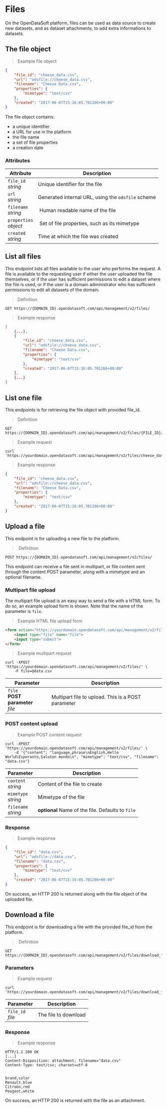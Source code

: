 # Files

On the OpenDataSoft platform, files can be used as data source to create new datasets, and as dataset attachments, to add extra informations to datasets.

## The file object

> Example file object

```json
{
    "file_id": "cheese_data.csv",
    "url": "odsfile://cheese_data.csv",
    "filename": "Cheese Data.csv",
    "properties": {
        "mimetype": "text/csv"
    },
    "created": "2017-06-07T15:16:05.701266+00:00"
}
```

The file object contains:

* a unique identifier
* a URL for use in the platform
* the file name
* a set of file properties
* a creation date

### Attributes

Attribute | Description
--------- | -----------
`file_id` <br> *string* | Unique identifier for the file
`url` <br> *string* | Generated internal URL, using the `odsfile` scheme
`filename` <br> *string* | Human readable name of the file
`properties` <br> *object* | Set of file properties, such as its mimetype
`created` <br> *string* | Time at which the file was created

## List all files

This endpoint lists all files available to the user who performs the request. A file is available to the requesting user if either the user uploaded the file themselves, or if the user has sufficient permissions to edit a dataset where the file is used, or if the user is a domain administrator who has sufficient permissions to edit all datasets of the domain.

> Definition

```HTTP
GET https://{DOMAIN_ID}.opendatasoft.com/api/management/v2/files/
```

> Example response

```json
[
    {...},
    {
        "file_id": "cheese_data.csv",
        "url": "odsfile://cheese_data.csv",
        "filename": "Cheese Data.csv",
        "properties": {
            "mimetype": "text/csv"
        },
        "created": "2017-06-07T15:16:05.701266+00:00"
    },
    {...}
]
```

## List one file

This endpoints is for retrieving the file object with provided file_id.

> Definition

```HTTP
GET https://{DOMAIN_ID}.opendatasoft.com/api/management/v2/files/{FILE_ID}/
```

> Example request

```shell
curl 'https://yourdomain.opendatasoft.com/api/management/v2/files/cheese_data.csv'
```

> Example response

```json
{
    "file_id": "cheese_data.csv",
    "url": "odsfile://cheese_data.csv",
    "filename": "Cheese Data.csv",
    "properties": {
        "mimetype": "text/csv"
    },
    "created": "2017-06-07T15:16:05.701266+00:00"
}
```


## Upload a file

This endpoint is for uploading a new file to the platform.

> Definition

```HTTP
POST https://{DOMAIN_ID}.opendatasoft.com/api/management/v2/files/
```

This endpoint can receive a file sent in multipart, or file content sent through the content POST parameter, along with a mimetype and an optional filename.

### Multipart file upload

The multipart file upload is an easy way to send a file with a HTML form. To do so, an example upload form is shown. Note that the name of the parameter is `file`.

> Example HTML file upload form

```html
<form action="https://yourdomain.opendatasoft.com/api/management/v2/files/" method="post" enctype="multipart/form-data">
    <input type="file" name="file">
    <input type="submit">
</form>
```

> Example multipart request

```shell
curl -XPOST 'https://yourdomain.opendatasoft.com/api/management/v2/files/' \
    -F file=@data.csv
```

Parameter | Description
--------- | -----------
`file` <br> **POST parameter** <br> *file* | Multipart file to upload. This is a POST parameter

### POST content upload

> Example POST content request

```shell
curl -XPOST 'https://yourdomain.opendatasoft.com/api/management/v2/files/' \
    -d '{"content": "language,phrase\nEnglish,Hello World\Esperanto,Saluton mondo\n", "mimetype": "text/csv", "filename": "data.csv"}
```

Parameter | Description
--------- | -----------
`content` <br> *string* | Content of the file to create
`mimetype` <br> *string* | Mimetype of the file
`filename` <br> *string* | **optional** Name of the file. Defaults to `file`


### Response
> Example response

```json
{
    "file_id": "data.csv",
    "url": "odsfile://data.csv",
    "filename": "data.csv",
    "properties": {
        "mimetype": "text/csv"
    },
    "created": "2017-06-07T15:16:05.701266+00:00"
}
```

On success, an HTTP 200 is returned along with the file object of the uploaded file.


## Download a file

This endpoint is for downloading a file with the provided file_id from the platform.

> Definition

```HTTP
GET https://{DOMAIN_ID}.opendatasoft.com/api/management/v2/files/download_file/{FILE_ID}
```

### Parameters

> Example request

```shell
curl 'https://yourdomain.opendatasoft.com/api/management/v2/files/download_file/data.csv'
```


Parameter | Description
--------- | -----------
`file_id` <br> *file* | The file to download

### Response
> Example response

```http
HTTP/1.1 200 OK
[...]
Content-Disposition: attachment; filename="data.csv"
Content-Type: text/csv; charset=utf-8


brand,color
Renault,blue
Citroën,red
Peugeot,white
```

On success, an HTTP 200 is returned with the file as an attachment.

